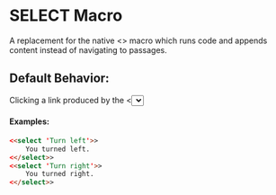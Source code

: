 # SELECT Macro

A replacement for the native <<choice>> macro which runs code and appends content instead of navigating to passages.

## Default Behavior: 
Clicking a link produced by the <<select>> macro replaces the link with its contents. It then removes all other links in the same group. The default group is 'default' but you can optionally specify a group as a second argument. Links in a group only remove other links in the same group as itself.

#### Examples:
```html
<<select 'Turn left'>>
    You turned left.
<</select>>
<<select 'Turn right'>>
    You turned right.
<</select>>
```
